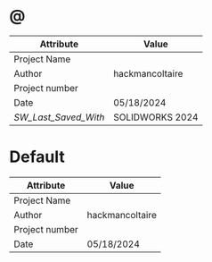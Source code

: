 # @
| Attribute | Value |
| ---  | ---     |
| Project Name |  |
| Author | hackmancoltaire |
| Project number |  |
| Date | 05/18/2024 |
| _SW_Last_Saved_With_ | SOLIDWORKS 2024 |
# Default
| Attribute | Value |
| ---  | ---     |
| Project Name |  |
| Author | hackmancoltaire |
| Project number |  |
| Date | 05/18/2024 |
